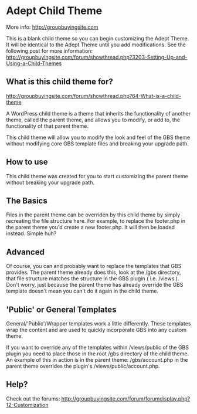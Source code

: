Adept Child Theme
=================

More info: http://groupbuyingsite.com

This is a blank child theme so you can begin customizing the Adept Theme. It will be identical to the Adept Theme until you add modifications.  See the following post for more information:
http://groupbuyingsite.com/forum/showthread.php?3203-Setting-Up-and-Using-a-Child-Themes


What is this child theme for?
-----------------------------

http://groupbuyingsite.com/forum/showthread.php?64-What-is-a-child-theme

A WordPress child theme is a theme that inherits the functionality of another theme, called the parent theme, and allows you to modify, or add to, the functionality of that parent theme.

This child theme will allow you to modify the look and feel of the GBS theme without modifying core GBS template files and breaking your upgrade path.

How to use
----------

This child theme was created for you to start customizing the parent theme without breaking your upgrade path.

The Basics
----------

Files in the parent theme can be overriden by this child theme by simply recreating the file structure here. For example, to replace the footer.php in the parent theme you'd create a new footer.php. It will then be loaded instead. Simple huh?

Advanced
--------

Of course, you can and probably want to replace the templates that GBS provides. The parent theme already does this, look at the /gbs directory, that file structure matches the structure in the GBS plugin ( i.e. /views ).
Don't worry, just because the parent theme has already override the GBS template doesn't mean you can't do it again in the child theme.

'Public' or General Templates
-----------------------------

General/'Public'/Wrapper templates work a little differently. These templates wrap the content and are used to quickly incorporate GBS into any custom theme.

If you want to override any of the templates within /views/public of the GBS plugin you need to place those in the root /gbs directory of the child theme. An example of this in action is in the parent theme: /gbs/account.php in the parent theme overrides the plugin's /views/public/account.php.


Help?
-----

Check out the forums:
http://groupbuyingsite.com/forum/forumdisplay.php?12-Customization